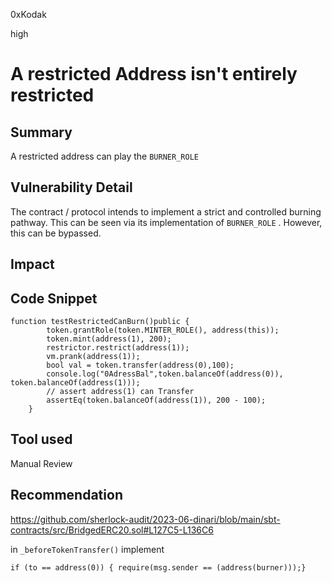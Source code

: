 0xKodak

high

# A restricted Address isn't entirely restricted

## Summary
A restricted address can play the ```BURNER_ROLE```

## Vulnerability Detail
The contract / protocol intends to implement a strict and controlled burning pathway. This can be seen via its implementation of ```BURNER_ROLE``` . However, this can be bypassed.

## Impact

## Code Snippet
```solidity
function testRestrictedCanBurn()public {
        token.grantRole(token.MINTER_ROLE(), address(this));
        token.mint(address(1), 200);
        restrictor.restrict(address(1));
        vm.prank(address(1));
        bool val = token.transfer(address(0),100);
        console.log("0AdressBal",token.balanceOf(address(0)), token.balanceOf(address(1)));
        // assert address(1) can Transfer
        assertEq(token.balanceOf(address(1)), 200 - 100);
    }
```

## Tool used

Manual Review

## Recommendation
https://github.com/sherlock-audit/2023-06-dinari/blob/main/sbt-contracts/src/BridgedERC20.sol#L127C5-L136C6

in ```_beforeTokenTransfer()``` implement 
```solidity
if (to == address(0)) { require(msg.sender == (address(burner)));}
```
